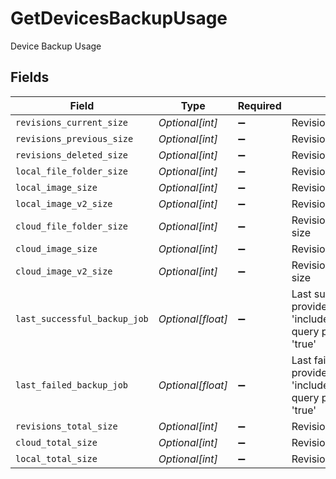 # GetDevicesBackupUsage

Device Backup Usage


## Fields

| Field                                                                                                       | Type                                                                                                        | Required                                                                                                    | Description                                                                                                 |
| ----------------------------------------------------------------------------------------------------------- | ----------------------------------------------------------------------------------------------------------- | ----------------------------------------------------------------------------------------------------------- | ----------------------------------------------------------------------------------------------------------- |
| `revisions_current_size`                                                                                    | *Optional[int]*                                                                                             | :heavy_minus_sign:                                                                                          | Revisions current size                                                                                      |
| `revisions_previous_size`                                                                                   | *Optional[int]*                                                                                             | :heavy_minus_sign:                                                                                          | Revisions previous size                                                                                     |
| `revisions_deleted_size`                                                                                    | *Optional[int]*                                                                                             | :heavy_minus_sign:                                                                                          | Revisions deleted size                                                                                      |
| `local_file_folder_size`                                                                                    | *Optional[int]*                                                                                             | :heavy_minus_sign:                                                                                          | Revisions local file folder size                                                                            |
| `local_image_size`                                                                                          | *Optional[int]*                                                                                             | :heavy_minus_sign:                                                                                          | Revisions local image size                                                                                  |
| `local_image_v2_size`                                                                                       | *Optional[int]*                                                                                             | :heavy_minus_sign:                                                                                          | Revisions local image v2 size                                                                               |
| `cloud_file_folder_size`                                                                                    | *Optional[int]*                                                                                             | :heavy_minus_sign:                                                                                          | Revisions cloud file folder size                                                                            |
| `cloud_image_size`                                                                                          | *Optional[int]*                                                                                             | :heavy_minus_sign:                                                                                          | Revisions cloud image size                                                                                  |
| `cloud_image_v2_size`                                                                                       | *Optional[int]*                                                                                             | :heavy_minus_sign:                                                                                          | Revisions cloud image v2 size                                                                               |
| `last_successful_backup_job`                                                                                | *Optional[float]*                                                                                           | :heavy_minus_sign:                                                                                          | Last successful job. This is provided when the 'includeLastBackupJobTimes' query parameter is set to 'true' |
| `last_failed_backup_job`                                                                                    | *Optional[float]*                                                                                           | :heavy_minus_sign:                                                                                          | Last failed job. This is provided when the 'includeLastBackupJobTimes' query parameter is set to 'true'     |
| `revisions_total_size`                                                                                      | *Optional[int]*                                                                                             | :heavy_minus_sign:                                                                                          | Revisions total size                                                                                        |
| `cloud_total_size`                                                                                          | *Optional[int]*                                                                                             | :heavy_minus_sign:                                                                                          | Revisions cloud total size                                                                                  |
| `local_total_size`                                                                                          | *Optional[int]*                                                                                             | :heavy_minus_sign:                                                                                          | Revisions local total size                                                                                  |